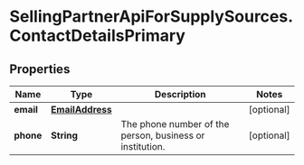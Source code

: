 # SellingPartnerApiForSupplySources.ContactDetailsPrimary

## Properties
Name | Type | Description | Notes
------------ | ------------- | ------------- | -------------
**email** | [**EmailAddress**](EmailAddress.md) |  | [optional] 
**phone** | **String** | The phone number of the person, business or institution. | [optional] 


